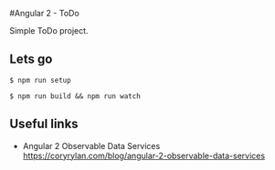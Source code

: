 #Angular 2 - ToDo

Simple ToDo project.


## Lets go

```
$ npm run setup
```

```
$ npm run build && npm run watch
```


## Useful links

* Angular 2 Observable Data Services 
  https://coryrylan.com/blog/angular-2-observable-data-services
